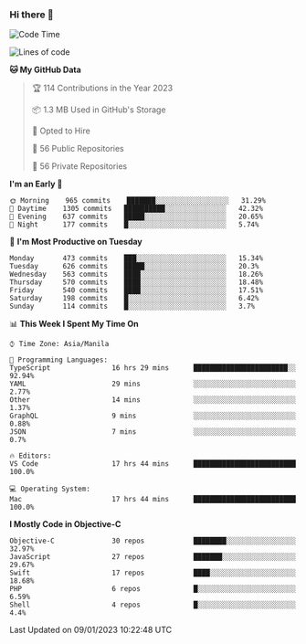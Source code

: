 ### Hi there 👋

<!--START_SECTION:waka-->
![Code Time](http://img.shields.io/badge/Code%20Time-3%2C525%20hrs%2014%20mins-blue)

![Lines of code](https://img.shields.io/badge/From%20Hello%20World%20I%27ve%20Written-2%20Million%20lines%20of%20code-blue)

**🐱 My GitHub Data** 

> 🏆 114 Contributions in the Year 2023
 > 
> 📦 1.3 MB Used in GitHub's Storage 
 > 
> 💼 Opted to Hire
 > 
> 📜 56 Public Repositories 
 > 
> 🔑 56 Private Repositories  
 > 
**I'm an Early 🐤** 

```text
🌞 Morning    965 commits    ███████░░░░░░░░░░░░░░░░░░   31.29% 
🌆 Daytime    1305 commits   ██████████░░░░░░░░░░░░░░░   42.32% 
🌃 Evening    637 commits    █████░░░░░░░░░░░░░░░░░░░░   20.65% 
🌙 Night      177 commits    █░░░░░░░░░░░░░░░░░░░░░░░░   5.74%

```
📅 **I'm Most Productive on Tuesday** 

```text
Monday       473 commits    ███░░░░░░░░░░░░░░░░░░░░░░   15.34% 
Tuesday      626 commits    █████░░░░░░░░░░░░░░░░░░░░   20.3% 
Wednesday    563 commits    ████░░░░░░░░░░░░░░░░░░░░░   18.26% 
Thursday     570 commits    ████░░░░░░░░░░░░░░░░░░░░░   18.48% 
Friday       540 commits    ████░░░░░░░░░░░░░░░░░░░░░   17.51% 
Saturday     198 commits    █░░░░░░░░░░░░░░░░░░░░░░░░   6.42% 
Sunday       114 commits    █░░░░░░░░░░░░░░░░░░░░░░░░   3.7%

```


📊 **This Week I Spent My Time On** 

```text
⌚︎ Time Zone: Asia/Manila

💬 Programming Languages: 
TypeScript               16 hrs 29 mins      ███████████████████████░░   92.94% 
YAML                     29 mins             ░░░░░░░░░░░░░░░░░░░░░░░░░   2.77% 
Other                    14 mins             ░░░░░░░░░░░░░░░░░░░░░░░░░   1.37% 
GraphQL                  9 mins              ░░░░░░░░░░░░░░░░░░░░░░░░░   0.88% 
JSON                     7 mins              ░░░░░░░░░░░░░░░░░░░░░░░░░   0.7%

🔥 Editors: 
VS Code                  17 hrs 44 mins      █████████████████████████   100.0%

💻 Operating System: 
Mac                      17 hrs 44 mins      █████████████████████████   100.0%

```

**I Mostly Code in Objective-C** 

```text
Objective-C              30 repos            ████████░░░░░░░░░░░░░░░░░   32.97% 
JavaScript               27 repos            ███████░░░░░░░░░░░░░░░░░░   29.67% 
Swift                    17 repos            ████░░░░░░░░░░░░░░░░░░░░░   18.68% 
PHP                      6 repos             █░░░░░░░░░░░░░░░░░░░░░░░░   6.59% 
Shell                    4 repos             █░░░░░░░░░░░░░░░░░░░░░░░░   4.4%

```



 Last Updated on 09/01/2023 10:22:48 UTC
<!--END_SECTION:waka-->


<!--
**rad182/rad182** is a ✨ _special_ ✨ repository because its `README.md` (this file) appears on your GitHub profile.

Here are some ideas to get you started:

- 🔭 I’m currently working on ...
- 🌱 I’m currently learning ...
- 👯 I’m looking to collaborate on ...
- 🤔 I’m looking for help with ...
- 💬 Ask me about ...
- 📫 How to reach me: ...
- 😄 Pronouns: ...
- ⚡ Fun fact: ...
-->
